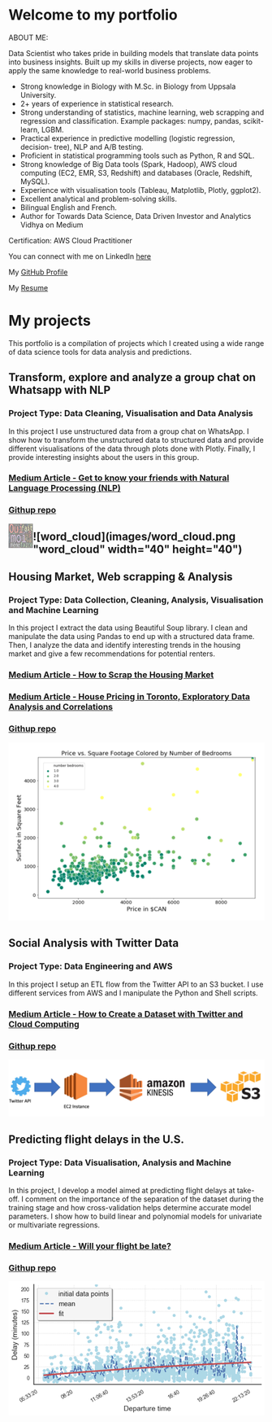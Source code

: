 # Welcome to my portfolio

ABOUT ME:

Data Scientist who takes pride in building models that translate data points into business insights. Built up my skills in diverse projects, now eager to apply the same knowledge to real-world business problems.

- Strong knowledge in Biology with M.Sc. in Biology from Uppsala University.
- 2+ years of experience in statistical research.
- Strong understanding of statistics, machine learning, web scrapping and regression and classification. Example packages: numpy, pandas, scikit-learn, LGBM.
- Practical experience in predictive modelling (logistic regression, decision- tree), NLP and A/B testing.
- Proficient in statistical programming tools such as Python, R and SQL.
- Strong knowledge of Big Data tools (Spark, Hadoop), AWS cloud computing (EC2, EMR, S3, Redshift) and databases (Oracle, Redshift, MySQL).
- Experience with visualisation tools (Tableau, Matplotlib, Plotly, ggplot2).
- Excellent analytical and problem-solving skills.
- Bilingual English and French.
- Author for Towards Data Science, Data Driven Investor and Analytics Vidhya on Medium

Certification:
AWS Cloud Practitioner

You can connect with me on LinkedIn [here](https://www.linkedin.com/in/risserl/)

My [GitHub Profile ](https://github.com/walkyrie67)  

My [Resume](https://drive.google.com/file/d/1atQGP0nNCwwhLvURgtV_-ax-SNvYy4_O/view?usp=sharing) 

# My projects

This portfolio is a compilation of projects which I created using a wide range of data science tools for data analysis and predictions.

## Transform, explore and analyze a group chat on Whatsapp with NLP
### Project Type: Data Cleaning, Visualisation and Data Analysis

In this project I use unstructured data from a group chat on WhatsApp. I show how to transform the unstructured data to structured data and provide different visualisations of the data through plots done with Plotly. Finally, I provide interesting insights about the users in this group.

### [Medium Article - Get to know your friends with Natural Language Processing (NLP)](https://towardsdatascience.com/get-to-know-your-friends-with-natural-language-processing-nlp-38a1f6e56e09) 

### [Githup repo](https://github.com/walkyrie67/whatsapp_analysis)


<img src="images/word_cloud.png" align="left" height="48" width="48" >

## ![word_cloud](images/word_cloud.png "word_cloud" width="40" height="40") 

## Housing Market, Web scrapping & Analysis
### Project Type: Data Collection, Cleaning, Analysis, Visualisation and Machine Learning

In this project I extract the data using Beautiful Soup library. I clean and manipulate the data using Pandas to end up with a structured data frame. Then, I analyze the data and identify interesting trends in the housing market and give a few recommendations for potential renters.

### [Medium Article - How to Scrap the Housing Market](https://medium.com/datadriveninvestor/how-to-scrap-the-housing-market-9081a1610fea?source=friends_link&sk=922dee31b18d73dbc03b1ff17dbffba0) 
### [Medium Article - House Pricing in Toronto, Exploratory Data Analysis and Correlations](https://medium.com/datadriveninvestor/house-pricing-in-toronto-exploratory-data-analysis-and-correlations-45d2f11475f4?source=friends_link&sk=86f7cc2f3b0dc90b3b4aa5f152c82d6e) 

### [Githup repo](https://github.com/walkyrie67/toronto_housing_webscraping/tree/master)

![PricevsSquare](images/pricevssquare.png "PricevsSquare")

## Social Analysis with Twitter Data
### Project Type: Data Engineering and AWS

In this project I setup an ETL flow from the Twitter API to an S3 bucket. I use different services from AWS and I manipulate the Python and Shell scripts.

### [Medium Article - How to Create a Dataset with Twitter and Cloud Computing](https://towardsdatascience.com/how-to-create-a-dataset-with-twitter-and-cloud-computing-fcd82837d313?source=friends_link&sk=b56db9035ff3e59a68fbc19fbf211539)

### [Githup repo](https://github.com/walkyrie67/project2_big_data_gilets_jaunes)

![ETL](images/ETL.png "ETL")

## Predicting flight delays in the U.S.
### Project Type: Data Visualisation, Analysis and Machine Learning

In this project, I develop a model aimed at predicting flight delays at take-off. I comment on the importance of the separation of the dataset during the training stage and how cross-validation helps determine accurate model parameters. I show how to build linear and polynomial models for univariate or multivariate regressions.

### [Medium Article - Will your flight be late?](https://medium.com/analytics-vidhya/will-your-flight-be-late-36818ffe52b3?source=friends_link&sk=b12b06c3463c125b1370650e8b52bc9f) 

### [Githup repo](https://github.com/walkyrie67/flight_delay_prediction/blob/master/-Copy1.ipynb)

![Delays throughout one day](images/departure_time.png "Delays throughout one day")


